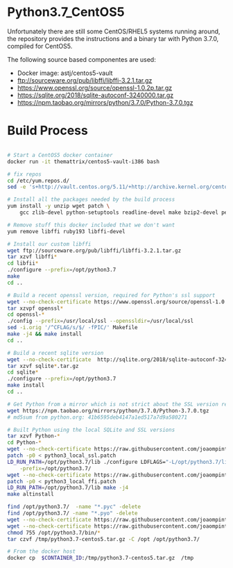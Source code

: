 # Python3.7_CentOS5

Unfortunately there are still some CentOS/RHEL5 systems running around, the repository provides the instructions and a binary tar with Python 3.7.0, compiled for CentOS5.

The following source based componentes  are used:
* Docker image: astj/centos5-vault
* ftp://sourceware.org/pub/libffi/libffi-3.2.1.tar.gz
* https://www.openssl.org/source/openssl-1.0.2p.tar.gz
* https://sqlite.org/2018/sqlite-autoconf-3240000.tar.gz
* https://npm.taobao.org/mirrors/python/3.7.0/Python-3.7.0.tgz


Build Process
============
```bash

# Start a CentOS5 docker container
docker run -it themattrix/centos5-vault-i386 bash

# fix repos
cd /etc/yum.repos.d/
sed -e 's+http://vault.centos.org/5.11/+http://archive.kernel.org/centos-vault/5.11/+' -i *

# Install all the packages needed by the build process
yum install -y unzip wget patch \
    gcc zlib-devel python-setuptools readline-devel make bzip2-devel perl

# Remove stuff this docker included that we don't want
yum remove libffi ruby193 libffi-devel

# Install our custom libffi
wget ftp://sourceware.org/pub/libffi/libffi-3.2.1.tar.gz
tar xzvf libffi*
cd libfii*
./configure --prefix=/opt/python3.7
make
cd ..

# Build a recent openssl version, required for Python's ssl support
wget --no-check-certificate https://www.openssl.org/source/openssl-1.0.2p.tar.gz
tar xzvpf openssl*
cd openssl-*
./config --prefix=/usr/local/ssl --openssldir=/usr/local/ssl
sed -i.orig '/^CFLAG/s/$/ -fPIC/' Makefile
make -j4 && make install
cd ..

# Build a recent sqlite version
wget --no-check-certificate  http://sqlite.org/2018/sqlite-autoconf-3240000.tar.gz
tar xzvf sqlite*.tar.gz
cd sqlite*
./configure --prefix=/opt/python3.7
make install
cd ..

# Get Python from a mirror which is not strict about the SSL version requirement
wget https://npm.taobao.org/mirrors/python/3.7.0/Python-3.7.0.tgz
# md5sum from python.org: 41b6595deb4147a1ed517a7d9a580271

# Built Python using the local SQLite and SSL versions
tar xzvf Python-*
cd Python-*
wget --no-check-certificate https://raw.githubusercontent.com/joaompinto/Python3_CentOS5/master/python3_local_ssl.patch
patch -p0 < python3_local_ssl.patch
LD_RUN_PATH=/opt/python3.7/lib ./configure LDFLAGS="-L/opt/python3.7/lib" CPPFLAGS="-I/opt/python3.7/lib" \
    -prefix=/opt/python3.7/
wget --no-check-certificate https://raw.githubusercontent.com/joaompinto/Python3_CentOS5/master/python3_local_ffi.patch
patch -p0 < python3_local_ffi.patch
LD_RUN_PATH=/opt/python3.7/lib make -j4
make altinstall

find /opt/python3.7/  -name "*.pyc" -delete
find /opt/python3.7/ -name "*.pyo" -delete
wget --no-check-certificate https://raw.githubusercontent.com/joaompinto/Python3_CentOS5/master/scripts/python -O /opt/python3.7/bin/python
wget --no-check-certificate https://raw.githubusercontent.com/joaompinto/Python3_CentOS5/master/scripts/pip -O /opt/python3.7/bin/pip
chmod 755 /opt/python3.7/bin/*
tar czvf /tmp/python3.7-centos5.tar.gz -C /opt /opt/python3.7/

# From the docker host
docker cp  $CONTAINER_ID:/tmp/python3.7-centos5.tar.gz  /tmp
```
